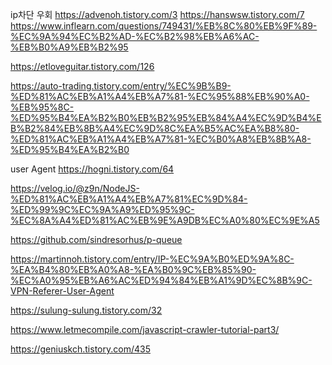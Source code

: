 ip차단 우회
https://advenoh.tistory.com/3
https://hanswsw.tistory.com/7
https://www.inflearn.com/questions/749431/%EB%8C%80%EB%9F%89-%EC%9A%94%EC%B2%AD-%EC%B2%98%EB%A6%AC-%EB%B0%A9%EB%B2%95

https://etloveguitar.tistory.com/126

https://auto-trading.tistory.com/entry/%EC%9B%B9-%ED%81%AC%EB%A1%A4%EB%A7%81-%EC%95%88%EB%90%A0-%EB%95%8C-%ED%95%B4%EA%B2%B0%EB%B2%95%EB%84%A4%EC%9D%B4%EB%B2%84%EB%8B%A4%EC%9D%8C%EA%B5%AC%EA%B8%80-%ED%81%AC%EB%A1%A4%EB%A7%81-%EC%B0%A8%EB%8B%A8-%ED%95%B4%EA%B2%B0

user Agent
https://hogni.tistory.com/64

https://velog.io/@z9n/NodeJS-%ED%81%AC%EB%A1%A4%EB%A7%81%EC%9D%84-%ED%99%9C%EC%9A%A9%ED%95%9C-%EC%8A%A4%ED%81%AC%EB%9E%A9DB%EC%A0%80%EC%9E%A5

https://github.com/sindresorhus/p-queue

https://martinnoh.tistory.com/entry/IP-%EC%9A%B0%ED%9A%8C-%EA%B4%80%EB%A0%A8-%EA%B0%9C%EB%85%90-%EC%A0%95%EB%A6%AC%ED%94%84%EB%A1%9D%EC%8B%9C-VPN-Referer-User-Agent

https://sulung-sulung.tistory.com/32

https://www.letmecompile.com/javascript-crawler-tutorial-part3/

https://geniuskch.tistory.com/435
